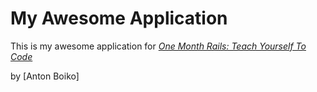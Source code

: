 # My Awesome Application

This is my awesome application for
[*One Month Rails: Teach Yourself To Code*](https://facebook.com/antonboiko)

by [Anton Boiko]